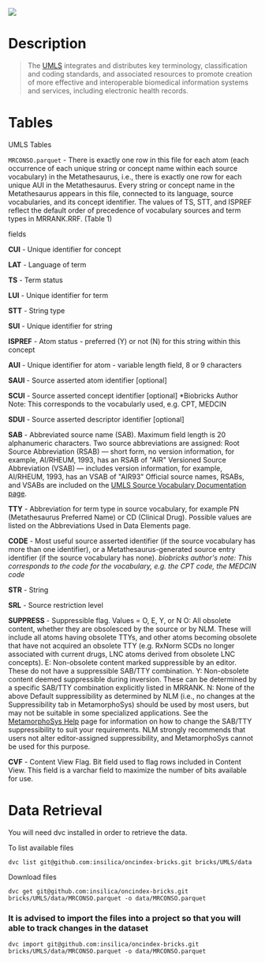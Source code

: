 <a href="https://github.com/biobricks-ai/UMLS/actions"><img src="https://github.com/biobricks-ai/UMLS/actions/workflows/bricktools-check.yaml/badge.svg?branch=main"/></a>

# Description

>The [UMLS](https://www.nlm.nih.gov/research/umls/index.html) integrates and distributes key terminology, classification and coding standards, and associated resources to promote creation of more effective and interoperable biomedical information systems and services, including electronic health records.

# Tables

UMLS Tables

`MRCONSO.parquet` - There is exactly one row in this file for each atom (each occurrence of each unique string or concept name within each source vocabulary) in the Metathesaurus, i.e., there is exactly one row for each unique AUI in the Metathesaurus. Every string or concept name in the Metathesaurus appears in this file, connected to its language, source vocabularies, and its concept identifier. The values of TS, STT, and ISPREF reflect the default order of precedence of vocabulary sources and term types in MRRANK.RRF. (Table 1)

fields

**CUI** - Unique identifier for concept

**LAT** - Language of term

**TS** - Term status

**LUI** - Unique identifier for term

**STT** - String type

**SUI** - Unique identifier for string

**ISPREF** - Atom status - preferred (Y) or not (N) for this string within this concept

**AUI** - Unique identifier for atom - variable length field, 8 or 9 characters

**SAUI** - Source asserted atom identifier [optional]

**SCUI** - Source asserted concept identifier [optional] *Biobricks Author Note: This corresponds to the vocabularly used, e.g. CPT, MEDCIN

**SDUI** - Source asserted descriptor identifier [optional]

**SAB** - Abbreviated source name (SAB). Maximum field length is 20 alphanumeric characters. Two source abbreviations are assigned:
Root Source Abbreviation (RSAB) — short form, no version information, for example, AI/RHEUM, 1993, has an RSAB of "AIR"
Versioned Source Abbreviation (VSAB) — includes version information, for example, AI/RHEUM, 1993, has an VSAB of "AIR93"
Official source names, RSABs, and VSABs are included on the [UMLS Source Vocabulary Documentation page](https://www.nlm.nih.gov/research/umls/sourcereleasedocs/index.html).

**TTY** - Abbreviation for term type in source vocabulary, for example PN (Metathesaurus Preferred Name) or CD (Clinical Drug). Possible values are listed on the Abbreviations Used in Data Elements page.

**CODE** - Most useful source asserted identifier (if the source vocabulary has more than one identifier), or a Metathesaurus-generated source entry identifier (if the source vocabulary has none). *biobricks author's note: This corresponds to the code for the vocabulary, e.g. the CPT code, the MEDCIN code*

**STR** -  String

**SRL** - Source restriction level

**SUPPRESS** - Suppressible flag. Values = O, E, Y, or N
O: All obsolete content, whether they are obsolesced by the source or by NLM. These will include all atoms having obsolete TTYs, and other atoms becoming obsolete that have not acquired an obsolete TTY (e.g. RxNorm SCDs no longer associated with current drugs, LNC atoms derived from obsolete LNC concepts).
E: Non-obsolete content marked suppressible by an editor. These do not have a suppressible SAB/TTY combination.
Y: Non-obsolete content deemed suppressible during inversion. These can be determined by a specific SAB/TTY combination explicitly listed in MRRANK.
N: None of the above
Default suppressibility as determined by NLM (i.e., no changes at the Suppressibility tab in MetamorphoSys) should be used by most users, but may not be suitable in some specialized applications. See the [MetamorphoSys Help](http://www.nlm.nih.gov/research/umls/implementation_resources/metamorphosys/help.html) page for information on how to change the SAB/TTY suppressibility to suit your requirements. NLM strongly recommends that users not alter editor-assigned suppressibility, and MetamorphoSys cannot be used for this purpose.

**CVF** - Content View Flag. Bit field used to flag rows included in Content View. This field is a varchar field to maximize the number of bits available for use.

# Data Retrieval
You will need dvc installed in order to retrieve the data.

To list available files
```
dvc list git@github.com:insilica/oncindex-bricks.git bricks/UMLS/data
```

Download files
```
dvc get git@github.com:insilica/oncindex-bricks.git bricks/UMLS/data/MRCONSO.parquet -o data/MRCONSO.parquet
```


### It is advised to import the files into a project so that you will able to track changes in the dataset
```
dvc import git@github.com:insilica/oncindex-bricks.git bricks/UMLS/data/MRCONSO.parquet -o data/MRCONSO.parquet
```